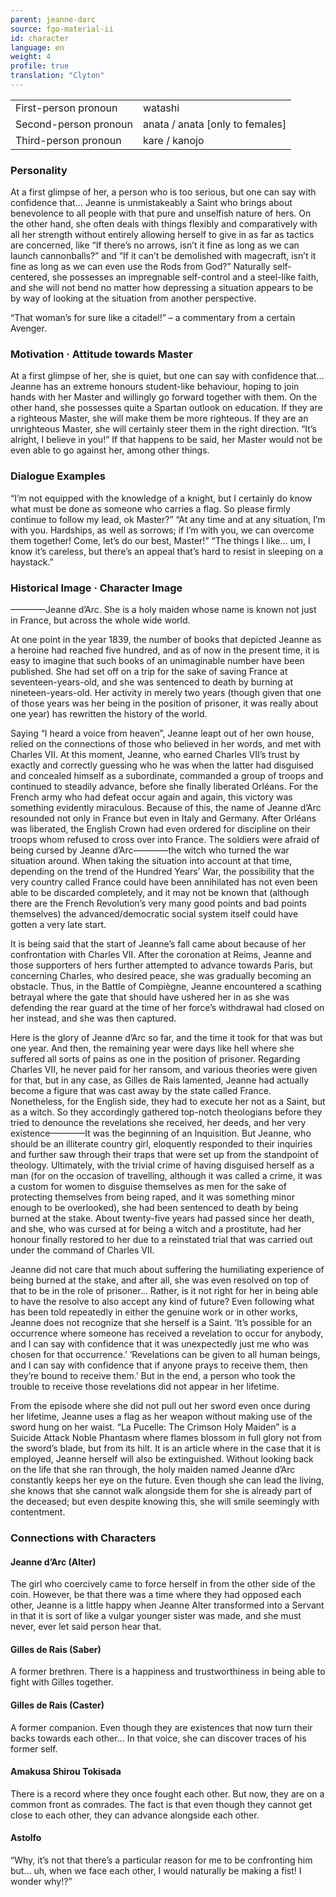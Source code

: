 ```yaml
---
parent: jeanne-darc
source: fgo-material-ii
id: character
language: en
weight: 4
profile: true
translation: "Clyton"
---
```


<table>
  <tr><td>First-person pronoun</td><td>watashi</td></tr>
  <tr><td>Second-person pronoun</td><td>anata / anata [only to females]</td></tr>
  <tr><td>Third-person pronoun</td><td>kare / kanojo</td></tr>
</table>

### Personality

At a first glimpse of her, a person who is too serious, but one can say with confidence that… Jeanne is unmistakeably a Saint who brings about benevolence to all people with that pure and unselfish nature of hers. On the other hand, she often deals with things flexibly and comparatively with all her strength without entirely allowing herself to give in as far as tactics are concerned, like “If there’s no arrows, isn’t it fine as long as we can launch cannonballs?” and “If it can’t be demolished with magecraft, isn’t it fine as long as we can even use the Rods from God?” Naturally self-centered, she possesses an impregnable self-control and a steel-like faith, and she will not bend no matter how depressing a situation appears to be by way of looking at the situation from another perspective.

“That woman’s for sure like a citadel!” – a commentary from a certain Avenger.

### Motivation · Attitude towards Master

At a first glimpse of her, she is quiet, but one can say with confidence that… Jeanne has an extreme honours student-like behaviour, hoping to join hands with her Master and willingly go forward together with them. On the other hand, she possesses quite a Spartan outlook on education. If they are a righteous Master, she will make them be more righteous. If they are an unrighteous Master, she will certainly steer them in the right direction. “It’s alright, I believe in you!” If that happens to be said, her Master would not be even able to go against her, among other things.

### Dialogue Examples

“I’m not equipped with the knowledge of a knight, but I certainly do know what must be done as someone who carries a flag. So please firmly continue to follow my lead, ok Master?”
“At any time and at any situation, I’m with you. Hardships, as well as sorrows; if I’m with you, we can overcome them together! Come, let’s do our best, Master!”
“The things I like… um, I know it’s careless, but there’s an appeal that’s hard to resist in sleeping on a haystack.”

### Historical Image · Character Image

————Jeanne d’Arc. She is a holy maiden whose name is known not just in France, but across the whole wide world.

At one point in the year 1839, the number of books that depicted Jeanne as a heroine had reached five hundred, and as of now in the present time, it is easy to imagine that such books of an unimaginable number have been published. She had set off on a trip for the sake of saving France at seventeen-years-old, and she was sentenced to death by burning at nineteen-years-old. Her activity in merely two years (though given that one of those years was her being in the position of prisoner, it was really about one year) has rewritten the history of the world.

Saying “I heard a voice from heaven”, Jeanne leapt out of her own house, relied on the connections of those who believed in her words, and met with Charles VII. At this moment, Jeanne, who earned Charles VII’s trust by exactly and correctly guessing who he was when the latter had disguised and concealed himself as a subordinate, commanded a group of troops and continued to steadily advance, before she finally liberated Orléans. For the French army who had defeat occur again and again, this victory was something evidently miraculous. Because of this, the name of Jeanne d’Arc resounded not only in France but even in Italy and Germany. After Orléans was liberated, the English Crown had even ordered for discipline on their troops whom refused to cross over into France. The soldiers were afraid of being cursed by Jeanne d’Arc————the witch who turned the war situation around. When taking the situation into account at that time, depending on the trend of the Hundred Years’ War, the possibility that the very country called France could have been annihilated has not even been able to be discarded completely, and it may not be known that (although there are the French Revolution’s very many good points and bad points themselves) the advanced/democratic social system itself could have gotten a very late start.

It is being said that the start of Jeanne’s fall came about because of her confrontation with Charles VII. After the coronation at Reims, Jeanne and those supporters of hers further attempted to advance towards Paris, but concerning Charles, who desired peace, she was gradually becoming an obstacle. Thus, in the Battle of Compiègne, Jeanne encountered a scathing betrayal where the gate that should have ushered her in as she was defending the rear guard at the time of her force’s withdrawal had closed on her instead, and she was then captured.

Here is the glory of Jeanne d’Arc so far, and the time it took for that was but one year. And then, the remaining year were days like hell where she suffered all sorts of pains as one in the position of prisoner. Regarding Charles VII, he never paid for her ransom, and various theories were given for that, but in any case, as Gilles de Rais lamented, Jeanne had actually become a figure that was cast away by the state called France. Nonetheless, for the English side, they had to execute her not as a Saint, but as a witch. So they accordingly gathered top-notch theologians before they tried to denounce the revelations she received, her deeds, and her very existence————It was the beginning of an Inquisition. But Jeanne, who should be an illiterate country girl, eloquently responded to their inquiries and further saw through their traps that were set up from the standpoint of theology. Ultimately, with the trivial crime of having disguised herself as a man (for on the occasion of travelling, although it was called a crime, it was a custom for women to disguise themselves as men for the sake of protecting themselves from being raped, and it was something minor enough to be overlooked), she had been sentenced to death by being burned at the stake. About twenty-five years had passed since her death, and she, who was cursed at for being a witch and a prostitute, had her honour finally restored to her due to a reinstated trial that was carried out under the command of Charles VII.

Jeanne did not care that much about suffering the humiliating experience of being burned at the stake, and after all, she was even resolved on top of that to be in the role of prisoner… Rather, is it not right for her in being able to have the resolve to also accept any kind of future? Even following what has been told repeatedly in either the genuine work or in other works, Jeanne does not recognize that she herself is a Saint. ‘It’s possible for an occurrence where someone has received a revelation to occur for anybody, and I can say with confidence that it was unexpectedly just me who was chosen for that occurrence.’ ‘Revelations can be given to all human beings, and I can say with confidence that if anyone prays to receive them, then they’re bound to receive them.’ But in the end, a person who took the trouble to receive those revelations did not appear in her lifetime.

From the episode where she did not pull out her sword even once during her lifetime, Jeanne uses a flag as her weapon without making use of the sword hung on her waist. “La Pucelle: The Crimson Holy Maiden” is a Suicide Attack Noble Phantasm where flames blossom in full glory not from the sword’s blade, but from its hilt. It is an article where in the case that it is employed, Jeanne herself will also be extinguished. Without looking back on the life that she ran through, the holy maiden named Jeanne d’Arc constantly keeps her eye on the future. Even though she can lead the living, she knows that she cannot walk alongside them for she is already part of the deceased; but even despite knowing this, she will smile seemingly with contentment.

### Connections with Characters

#### Jeanne d’Arc (Alter)

The girl who coercively came to force herself in from the other side of the coin. However, be that there was a time where they had opposed each other, Jeanne is a little happy when Jeanne Alter transformed into a Servant in that it is sort of like a vulgar younger sister was made, and she must never, ever let said person hear that.

#### Gilles de Rais (Saber)

A former brethren. There is a happiness and trustworthiness in being able to fight with Gilles together.

#### Gilles de Rais (Caster)

A former companion. Even though they are existences that now turn their backs towards each other… In that voice, she can discover traces of his former self.

#### Amakusa Shirou Tokisada

There is a record where they once fought each other. But now, they are on a common front as comrades. The fact is that even though they cannot get close to each other, they can advance alongside each other.

#### Astolfo

“Why, it’s not that there’s a particular reason for me to be confronting him but… uh, when we face each other, I would naturally be making a fist! I wonder why!?”
